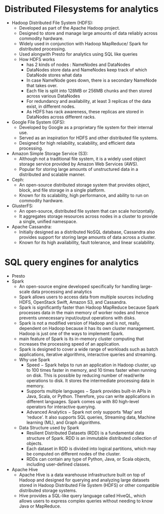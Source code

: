 # Distributed Filesystems for analytics
- Hadoop Distributed File System (HDFS):
  - Developed as part of the Apache Hadoop project.
  - Designed to store and manage large amounts of data reliably across commodity hardware.
  - Widely used in conjunction with Hadoop MapReduce/ Spark  for distributed processing.
  - Used alongwith Presto for analytics using SQL like queries
  - How HDFS works
    - has 2 kinds of nodes : NameNodes and DataNodes
    - DataNodes store data and NameNodes keep track of which DataNode stores what data
    - In case NameNode goes down, there is a secondary NameNode that takes over.
    - Each file is split into 128MB or 256MB chunks and then stored across various DataNodes
    - For redundancy and availability, at least 3 replicas of the data exist, in different nodes.
    - As HDFS has rack awareness, these replicas are stored in DataNodes across different racks.   
- Google File System (GFS):
  - Developed by Google as a proprietary file system for their internal use.
  - Served as an inspiration for HDFS and other distributed file systems.
  - Designed for high reliability, scalability, and efficient data processing.
- Amazon Simple Storage Service (S3):
  - Although not a traditional file system, it is a widely used object storage service provided by Amazon Web Services (AWS).
  - Popular for storing large amounts of unstructured data in a distributed and scalable manner.
- Ceph:
  - An open-source distributed storage system that provides object, block, and file storage in a single platform.
  - Known for its scalability, high performance, and ability to run on commodity hardware.
- GlusterFS:
  - An open-source, distributed file system that can scale horizontally.
  - It aggregates storage resources across nodes in a cluster to provide a single, unified namespace.
- Apache Cassandra:
  - Initially designed as a distributed NoSQL database, Cassandra also provides support for storing large amounts of data across a cluster.
  - Known for its high availability, fault tolerance, and linear scalability.

# SQL query engines for analytics
- Presto
- Spark
  - An open-source engine developed specifically for handling large-scale data processing and analytics
  - Spark allows users to access data from multiple sources including HDFS, OpenStack Swift, Amazon S3, and Cassandra.
  - Spark is significantly faster than Hadoop MapReduce because Spark processes data in the main memory of worker nodes and hence prevents unnecessary input/output operations with disks.
  - Spark is not a modified version of Hadoop and is not, really, dependent on Hadoop because it has its own cluster management. Hadoop is just one of the ways to implement Spark.
  - main feature of Spark is its in-memory cluster computing that increases the processing speed of an application.
  - Spark is designed to cover a wide range of workloads such as batch applications, iterative algorithms, interactive queries and streaming.
  - Why use Spark
    - Speed − Spark helps to run an application in Hadoop cluster, up to 100 times faster in memory, and 10 times faster when running on disk. This is possible by reducing number of read/write operations to disk. It stores the intermediate processing data in memory.
    - Supports multiple languages − Spark provides built-in APIs in Java, Scala, or Python. Therefore, you can write applications in different languages. Spark comes up with 80 high-level operators for interactive querying.
    - Advanced Analytics − Spark not only supports ‘Map’ and ‘reduce’. It also supports SQL queries, Streaming data, Machine learning (ML), and Graph algorithms.
  - Data Structure used by Spark
    - Resilient Distributed Datasets (RDD) is a fundamental data structure of Spark. RDD is an immutable distributed collection of objects.
    - Each dataset in RDD is divided into logical partitions, which may be computed on different nodes of the cluster.
    - RDDs can contain any type of Python, Java, or Scala objects, including user-defined classes. 
- Apache Hive
  - Apache Hive is a data warehouse infrastructure built on top of Hadoop and designed for querying and analyzing large datasets stored in Hadoop Distributed File System (HDFS) or other compatible distributed storage systems.
  - Hive provides a SQL-like query language called HiveQL, which allows users to express complex queries without needing to know Java or MapReduce.
